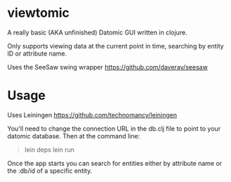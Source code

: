 viewtomic
=========

A really basic (AKA unfinished) Datomic GUI written in clojure.

Only supports viewing data at the current point in time, searching by entity ID or attribute name.

Uses the SeeSaw swing wrapper https://github.com/daveray/seesaw

Usage
========
Uses Leiningen https://github.com/technomancy/leiningen

You'll need to change the connection URL in the db.clj file to point to your datomic database. Then at the command line:

> lein deps
> lein run

Once the app starts you can search for entities either by attribute name or the :db/id of a specific entity.